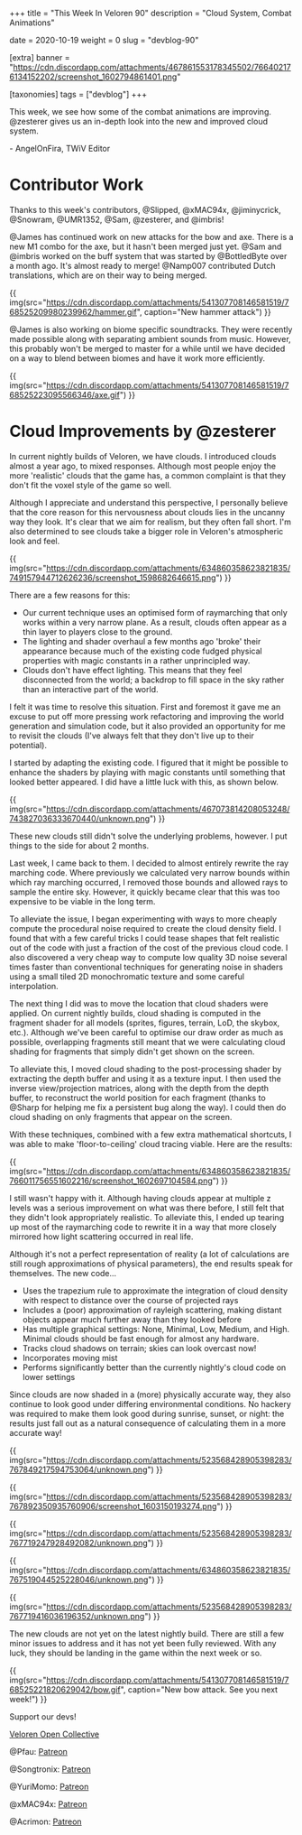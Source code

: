 +++
title = "This Week In Veloren 90"
description = "Cloud System, Combat Animations"

date = 2020-10-19
weight = 0
slug = "devblog-90"

[extra]
banner = "https://cdn.discordapp.com/attachments/467861553178345502/766402176134152202/screenshot_1602794861401.png"

[taxonomies]
tags = ["devblog"]
+++

This week, we see how some of the combat animations are improving. @zesterer
gives us an in-depth look into the new and improved cloud system.

\- AngelOnFira, TWiV Editor

# Contributor Work

Thanks to this week's contributors, @Slipped, @xMAC94x, @jiminycrick, @Snowram,
@UMR1352, @Sam, @zesterer, and @imbris!

@James has continued work on new attacks for the bow and axe. There is a new M1
combo for the axe, but it hasn't been merged just yet. @Sam and @imbris worked
on the buff system that was started by @BottledByte over a month ago. It's
almost ready to merge! @Namp007 contributed Dutch translations, which are on
their way to being merged.

{{
  img(src="https://cdn.discordapp.com/attachments/541307708146581519/768525209980239962/hammer.gif",
  caption="New hammer attack")
}}

@James is also working on biome specific soundtracks. They were recently made
possible along with separating ambient sounds from music. However, this probably
won't be merged to master for a while until we have decided on a way to blend
between biomes and have it work more efficiently.

{{
  img(src="https://cdn.discordapp.com/attachments/541307708146581519/768525223095566346/axe.gif")
}}

# Cloud Improvements by @zesterer

In current nightly builds of Veloren, we have clouds. I introduced clouds almost
a year ago, to mixed responses. Although most people enjoy the more 'realistic'
clouds that the game has, a common complaint is that they don't fit the voxel
style of the game so well.

Although I appreciate and understand this perspective, I personally believe that
the core reason for this nervousness about clouds lies in the uncanny way they
look. It's clear that we aim for realism, but they often fall short. I'm also
determined to see clouds take a bigger role in Veloren's atmospheric look and
feel.

{{
  img(src="https://cdn.discordapp.com/attachments/634860358623821835/749157944712626236/screenshot_1598682646615.png")
}}

There are a few reasons for this:

- Our current technique uses an optimised form of raymarching that only works
  within a very narrow plane. As a result, clouds often appear as a thin layer
  to players close to the ground.
- The lighting and shader overhaul a few months ago 'broke' their appearance
  because much of the existing code fudged physical properties with magic
  constants in a rather unprincipled way.
- Clouds don't have effect lighting. This means that they feel disconnected from
  the world; a backdrop to fill space in the sky rather than an interactive part
  of the world.

I felt it was time to resolve this situation. First and foremost it gave me an
excuse to put off more pressing work refactoring and improving the world
generation and simulation code, but it also provided an opportunity for me to
revisit the clouds (I've always felt that they don't live up to their
potential).

I started by adapting the existing code. I figured that it might be possible to
enhance the shaders by playing with magic constants until something that looked
better appeared. I did have a little luck with this, as shown below.

{{
  img(src="https://cdn.discordapp.com/attachments/467073814208053248/743827036333670440/unknown.png")
}}

These new clouds still didn't solve the underlying problems, however. I put
things to the side for about 2 months.

Last week, I came back to them. I decided to almost entirely rewrite the ray
marching code. Where previously we calculated very narrow bounds within which
ray marching occurred, I removed those bounds and allowed rays to sample the
entire sky. However, it quickly became clear that this was too expensive to be
viable in the long term.

To alleviate the issue, I began experimenting with ways to more cheaply compute
the procedural noise required to create the cloud density field. I found that
with a few careful tricks I could tease shapes that felt realistic out of the
code with just a fraction of the cost of the previous cloud code. I also
discovered a very cheap way to compute low quality 3D noise several times faster
than conventional techniques for generating noise in shaders using a small tiled
2D monochromatic texture and some careful interpolation.

The next thing I did was to move the location that cloud shaders were applied.
On current nightly builds, cloud shading is computed in the fragment shader for
all models (sprites, figures, terrain, LoD, the skybox, etc.). Although we've
been careful to optimise our draw order as much as possible, overlapping
fragments still meant that we were calculating cloud shading for fragments that
simply didn't get shown on the screen.

To alleviate this, I moved cloud shading to the post-processing shader by
extracting the depth buffer and using it as a texture input. I then used the
inverse view/projection matrices, along with the depth from the depth buffer, to
reconstruct the world position for each fragment (thanks to @Sharp for helping
me fix a persistent bug along the way). I could then do cloud shading on only
fragments that appear on the screen.

With these techniques, combined with a few extra mathematical shortcuts, I was
able to make 'floor-to-ceiling' cloud tracing viable. Here are the results:

{{
  img(src="https://cdn.discordapp.com/attachments/634860358623821835/766011756551602216/screenshot_1602697104584.png")
}}

I still wasn't happy with it. Although having clouds appear at multiple z levels
was a serious improvement on what was there before, I still felt that they
didn't look appropriately realistic. To alleviate this, I ended up tearing up
most of the raymarching code to rewrite it in a way that more closely mirrored
how light scattering occurred in real life.

Although it's not a perfect representation of reality (a lot of calculations are
still rough approximations of physical parameters), the end results speak for
themselves. The new code...

- Uses the trapezium rule to approximate the integration of cloud density with
  respect to distance over the course of projected rays
- Includes a (poor) approximation of rayleigh scattering, making distant objects
  appear much further away than they looked before
- Has multiple graphical settings: None, Minimal, Low, Medium, and High. Minimal
  clouds should be fast enough for almost any hardware.
- Tracks cloud shadows on terrain; skies can look overcast now!
- Incorporates moving mist
- Performs significantly better than the currently nightly's cloud code on lower
  settings

Since clouds are now shaded in a (more) physically accurate way, they also
continue to look good under differing environmental conditions. No hackery was
required to make them look good during sunrise, sunset, or night: the results
just fall out as a natural consequence of calculating them in a more accurate
way!

{{
  img(src="https://cdn.discordapp.com/attachments/523568428905398283/767849217594753064/unknown.png")
}}

{{
  img(src="https://cdn.discordapp.com/attachments/523568428905398283/767892350935760906/screenshot_1603150193274.png")
}}

{{
  img(src="https://cdn.discordapp.com/attachments/523568428905398283/767719247928492082/unknown.png")
}}

{{
  img(src="https://cdn.discordapp.com/attachments/634860358623821835/767519044525228046/unknown.png")
}}

{{
  img(src="https://cdn.discordapp.com/attachments/523568428905398283/767719416036196352/unknown.png")
}}

The new clouds are not yet on the latest nightly build. There are still a few
minor issues to address and it has not yet been fully reviewed. With any luck,
they should be landing in the game within the next week or so.

{{
  img(src="https://cdn.discordapp.com/attachments/541307708146581519/768525221820629042/bow.gif",
  caption="New bow attack. See you next week!")
}}

Support our devs!

[Veloren Open Collective](https://opencollective.com/veloren)

@Pfau: [Patreon](https://www.patreon.com/pfau)

@Songtronix: [Patreon](https://www.patreon.com/songtronix)

@YuriMomo: [Patreon](https://www.patreon.com/YuriMomo)

@xMAC94x: [Patreon](https://www.patreon.com/xmac94x)

@Acrimon: [Patreon](https://www.patreon.com/acrimon)
